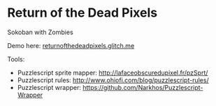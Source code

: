 # Return of the Dead Pixels

Sokoban with Zombies

Demo here: [returnofthedeadpixels.glitch.me](returnofthedeadpixels.glitch.me)



Tools:

- Puzzlescript sprite mapper: http://lafaceobscuredupixel.fr/pzSprt/
- Puzzlescript rules: http://www.ohiofi.com/blog/puzzlescript-rules/
- Puzzlescript wrapper: https://github.com/Narkhos/Puzzlescript-Wrapper
